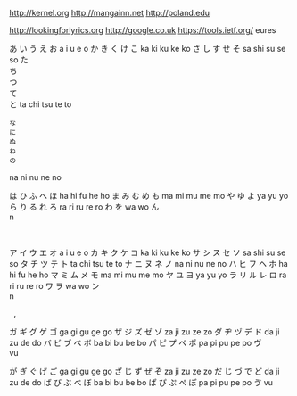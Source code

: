 http://kernel.org http://mangainn.net http://poland.edu 

http://lookingforlyrics.org http://google.co.uk https://tools.ietf.org/  eures


あ	い	う	え	お
a	i	u	e	o
 か	き	く	け	こ
ka	ki	ku	ke	ko
 さ	し	す	せ	そ
sa	shi	su	se	so
 た	
 ち	
 つ	
 て	
 と 
ta	chi	tsu	te	to




	な	
	に	
	ぬ	
	ね	
	の


na	ni	nu	ne	no


は	ひ	ふ	へ	ほ
ha	hi	fu	he	ho
ま	み	む	め	も
ma	mi	mu	me	mo
 や		ゆ		よ
ya		yu		yo
	ら	り	る	れ	ろ
ra	ri	ru	re	ro
わ				を
wa				wo
ん				
n				


 

ア	イ	ウ	エ	オ
a	i	u	e	o
	カ	キ	ク	ケ	コ
ka	ki	ku	ke	ko
	サ	シ	ス	セ	ソ
sa	shi	su	se	so
	タ	チ	ツ	テ	ト
ta	chi	tsu	te	to
	ナ	ニ	ヌ	ネ	ノ
na	ni	nu	ne	no
	ハ	ヒ	フ	ヘ	ホ
ha	hi	fu	he	ho
	マ	ミ	ム	メ	モ
ma	mi	mu	me	mo
	ヤ		ユ		ヨ
ya		yu		yo
	ラ	リ	ル	レ	ロ
ra	ri	ru	re	ro
	ワ				ヲ
wa				wo
	ン				
n				

















 
, 
 
 
 
 
 
 
 
 
 
 
 
 


ガ	ギ	グ	ゲ	ゴ
ga	gi	gu	ge	go
	ザ	ジ	ズ	ゼ	ゾ
za	ji	zu	ze	zo
	ダ	ヂ	ヅ	デ	ド
da	ji	zu	de	do
	バ	ビ	ブ	ベ	ボ
ba	bi	bu	be	bo
	パ	ピ	プ	ペ	ポ
pa	pi	pu	pe	po
			ヴ		
vu		

が	ぎ	ぐ	げ	ご ga	gi	gu	ge	go ざ	じ	ず	ぜ	ぞ za	ji	zu	ze	zo だ	じ	づ	で	ど da	ji	zu	de	do ば	び	ぶ	べ	ぼ ba	bi	bu	be	bo ぱ	ぴ	ぷ	ぺ ぽ pa	pi	pu	pe	po ゔ vu

